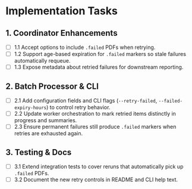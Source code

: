 # Implementation Tasks

## 1. Coordinator Enhancements

- [ ] 1.1 Accept options to include `.failed` PDFs when retrying.
- [ ] 1.2 Support age-based expiration for `.failed` markers so stale failures automatically requeue.
- [ ] 1.3 Expose metadata about retried failures for downstream reporting.

## 2. Batch Processor & CLI

- [ ] 2.1 Add configuration fields and CLI flags (`--retry-failed`, `--failed-expiry-hours`) to control retry behavior.
- [ ] 2.2 Update worker orchestration to mark retried items distinctly in progress and summaries.
- [ ] 2.3 Ensure permanent failures still produce `.failed` markers when retries are exhausted again.

## 3. Testing & Docs

- [ ] 3.1 Extend integration tests to cover reruns that automatically pick up `.failed` PDFs.
- [ ] 3.2 Document the new retry controls in README and CLI help text.
